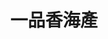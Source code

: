 ---
title: "一品香海產"
description: "一品香海產"
layout: shop
keywords:
  - 美食競賽
  - 台灣美食
  - 美食精選
datePublished: "2025-06-30"
dateModified: "2025-07-04"
city: "台東縣"
district: "台東市"
address: "台東縣台東市福建路102號"
phone: "089318142"
geo: "22.75515165434561, 121.15505777426316"
google_map: "https://maps.app.goo.gl/T7jL3cCTU7cp8WQw8"
footinder: "https://footinder.com.tw/%E5%8F%B0%E6%9D%B1%E7%B8%A3%E5%8F%B0%E6%9D%B1%E5%B8%82/143457/"
official: "https://www.facebook.com/sing5486/"
award:
  - name: "500盤"
    year: "2024"
    entries:
      - dishes:
          - "旗魚排"

---